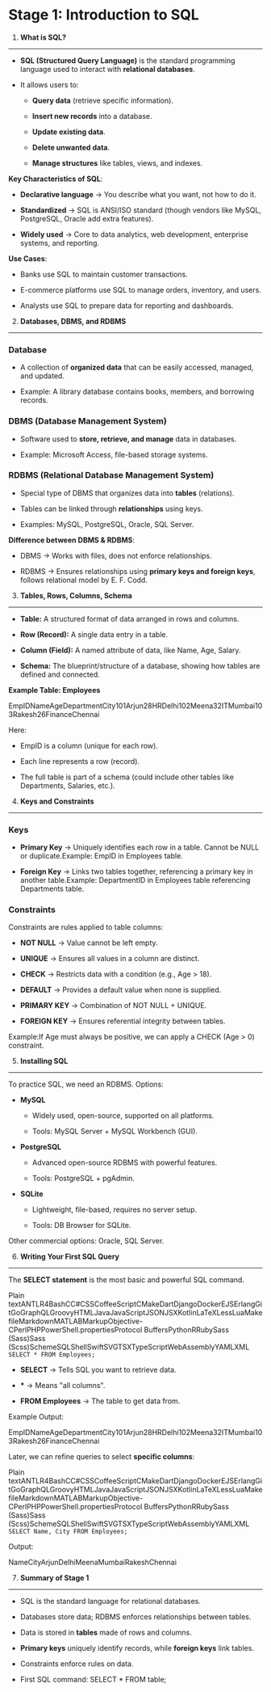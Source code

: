  Stage 1: Introduction to SQL
===============================

1. **What is SQL?**
--------------------

*   **SQL (Structured Query Language)** is the standard programming language used to interact with **relational databases**.
    
*   It allows users to:
    
    *   **Query data** (retrieve specific information).
        
    *   **Insert new records** into a database.
        
    *   **Update existing data**.
        
    *   **Delete unwanted data**.
        
    *   **Manage structures** like tables, views, and indexes.
        

 **Key Characteristics of SQL**:

*   **Declarative language** → You describe what you want, not how to do it.
    
*   **Standardized** → SQL is ANSI/ISO standard (though vendors like MySQL, PostgreSQL, Oracle add extra features).
    
*   **Widely used** → Core to data analytics, web development, enterprise systems, and reporting.
    

 **Use Cases**:

*   Banks use SQL to maintain customer transactions.
    
*   E-commerce platforms use SQL to manage orders, inventory, and users.
    
*   Analysts use SQL to prepare data for reporting and dashboards.
    

2. **Databases, DBMS, and RDBMS**
----------------------------------

### **Database**

*   A collection of **organized data** that can be easily accessed, managed, and updated.
    
*   Example: A library database contains books, members, and borrowing records.
    

### **DBMS (Database Management System)**

*   Software used to **store, retrieve, and manage** data in databases.
    
*   Example: Microsoft Access, file-based storage systems.
    

### **RDBMS (Relational Database Management System)**

*   Special type of DBMS that organizes data into **tables** (relations).
    
*   Tables can be linked through **relationships** using keys.
    
*   Examples: MySQL, PostgreSQL, Oracle, SQL Server.
    

 **Difference between DBMS & RDBMS**:

*   DBMS → Works with files, does not enforce relationships.
    
*   RDBMS → Ensures relationships using **primary keys and foreign keys**, follows relational model by E. F. Codd.
    

3. **Tables, Rows, Columns, Schema**
-------------------------------------

*   **Table:** A structured format of data arranged in rows and columns.
    
*   **Row (Record):** A single data entry in a table.
    
*   **Column (Field):** A named attribute of data, like Name, Age, Salary.
    
*   **Schema:** The blueprint/structure of a database, showing how tables are defined and connected.
    

 **Example Table: Employees**

EmpIDNameAgeDepartmentCity101Arjun28HRDelhi102Meena32ITMumbai103Rakesh26FinanceChennai

Here:

*   EmpID is a column (unique for each row).
    
*   Each line represents a row (record).
    
*   The full table is part of a schema (could include other tables like Departments, Salaries, etc.).
    

4. **Keys and Constraints**
----------------------------

### **Keys**

*   **Primary Key** → Uniquely identifies each row in a table. Cannot be NULL or duplicate.Example: EmpID in Employees table.
    
*   **Foreign Key** → Links two tables together, referencing a primary key in another table.Example: DepartmentID in Employees table referencing Departments table.
    

### **Constraints**

Constraints are rules applied to table columns:

*   **NOT NULL** → Value cannot be left empty.
    
*   **UNIQUE** → Ensures all values in a column are distinct.
    
*   **CHECK** → Restricts data with a condition (e.g., Age > 18).
    
*   **DEFAULT** → Provides a default value when none is supplied.
    
*   **PRIMARY KEY** → Combination of NOT NULL + UNIQUE.
    
*   **FOREIGN KEY** → Ensures referential integrity between tables.
    

 Example:If Age must always be positive, we can apply a CHECK (Age > 0) constraint.

5. **Installing SQL**
----------------------

To practice SQL, we need an RDBMS. Options:

*   **MySQL**
    
    *   Widely used, open-source, supported on all platforms.
        
    *   Tools: MySQL Server + MySQL Workbench (GUI).
        
*   **PostgreSQL**
    
    *   Advanced open-source RDBMS with powerful features.
        
    *   Tools: PostgreSQL + pgAdmin.
        
*   **SQLite**
    
    *   Lightweight, file-based, requires no server setup.
        
    *   Tools: DB Browser for SQLite.
        

Other commercial options: Oracle, SQL Server.

6. **Writing Your First SQL Query**
------------------------------------

The **SELECT statement** is the most basic and powerful SQL command.

Plain textANTLR4BashCC#CSSCoffeeScriptCMakeDartDjangoDockerEJSErlangGitGoGraphQLGroovyHTMLJavaJavaScriptJSONJSXKotlinLaTeXLessLuaMakefileMarkdownMATLABMarkupObjective-CPerlPHPPowerShell.propertiesProtocol BuffersPythonRRubySass (Sass)Sass (Scss)SchemeSQLShellSwiftSVGTSXTypeScriptWebAssemblyYAMLXML`   SELECT * FROM Employees;   `

*   **SELECT** → Tells SQL you want to retrieve data.
    
*   **\*** → Means "all columns".
    
*   **FROM Employees** → The table to get data from.
    

 Example Output:

EmpIDNameAgeDepartmentCity101Arjun28HRDelhi102Meena32ITMumbai103Rakesh26FinanceChennai

 Later, we can refine queries to select **specific columns**:

Plain textANTLR4BashCC#CSSCoffeeScriptCMakeDartDjangoDockerEJSErlangGitGoGraphQLGroovyHTMLJavaJavaScriptJSONJSXKotlinLaTeXLessLuaMakefileMarkdownMATLABMarkupObjective-CPerlPHPPowerShell.propertiesProtocol BuffersPythonRRubySass (Sass)Sass (Scss)SchemeSQLShellSwiftSVGTSXTypeScriptWebAssemblyYAMLXML`   SELECT Name, City FROM Employees;   `

Output:

NameCityArjunDelhiMeenaMumbaiRakeshChennai

7. **Summary of Stage 1**
--------------------------

*   SQL is the standard language for relational databases.
    
*   Databases store data; RDBMS enforces relationships between tables.
    
*   Data is stored in **tables** made of rows and columns.
    
*   **Primary keys** uniquely identify records, while **foreign keys** link tables.
    
*   Constraints enforce rules on data.
    
*   First SQL command: SELECT \* FROM table;